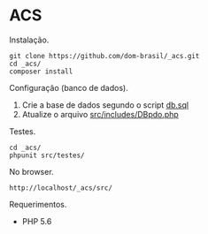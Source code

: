 ACS
===

Instalação.

    git clone https://github.com/dom-brasil/_acs.git
    cd _acs/
    composer install

Configuração (banco de dados).

1. Crie a base de dados segundo o script [db.sql](db.sql)
2. Atualize o arquivo [src/includes/DBpdo.php](src/includes/DBpdo.php)

Testes.

    cd _acs/
    phpunit src/testes/


No browser.

    http://localhost/_acs/src/

Requerimentos.

- PHP 5.6